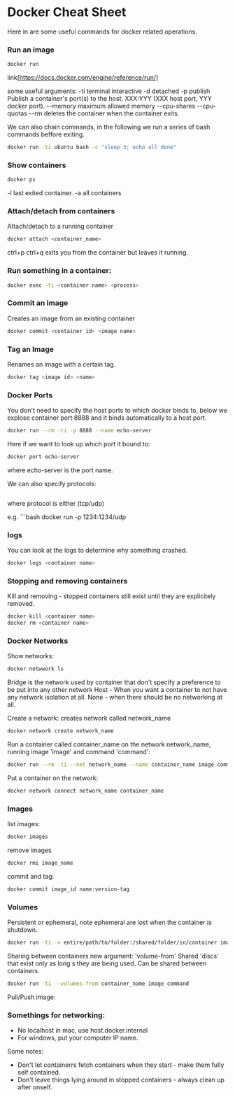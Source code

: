 # Docker Cheat Sheet

Here in are some useful commands for docker related operations.

### Run an image

```bash
docker run 
```

link[https://docs.docker.com/engine/reference/run/]

some useful arguments:
-ti terminal interactive
-d detached
-p publish  	Publish a container's port(s) to the host. XXX:YYY (XXX host port, YYY docker port).
--memory maximum allowed memory
--cpu-shares 
--cpu-quotas 
--rm deletes the container when the container exits.

We can also chain commands, in the following we run a series of bash commands beffore exiting. 

```bash
docker run -ti ubuntu bash -c "sleep 3; echo all done"
```

### Show containers

```bash 
docker ps
```

-l last exited container. 
-a all containers

### Attach/detach from containers

Attach/detach to a running container

```bash
docker attach <container_name>
```

ctrl+p ctrl+q
exits you from the container but leaves it running. 

### Run something in a container:

```bash
docker exec -ti <container name> <process>
```

### Commit an image

Creates an image from an existing container
```bash
docker commit <container id> <image name>
```
  
### Tag an Image
  
Renames an image with a certain tag. 

```bash
docker tag <image id> <name>
```

### Docker Ports

You don't need to specify the host ports to which docker binds to, below we explose container port 8888 and it binds automatically to a host port.

```bash
docker run --rm -ti -p 8888 --name echo-server
```
 Here if we want to look up which port it bound to:
 
 ```bash
 docker port echo-server
 ```
where echo-server is the port name. 

We can also specify protocols:

```docker run -p outside-port:inside-port/protocol
```
where protocol is either (tcp/udp)

e.g. ```bash docker run -p 1234:1234/udp


### logs

You can look at the logs to determine why something crashed. 

```bash
docker logs <container name>
```

### Stopping and removing containers

Kill and removing - stopped containers still exist until they are explicitely removed.
```bash
docker kill <container name>
docker rm <container name>
```

### Docker Networks

Show networks:
```bash
docker netwwork ls
```

Bridge is the network used by container that don't specify a preference to be put into any other network
Host - When you want a container to not have any network isolation at all. 
None - when there should be no networking at all. 

Create a network:
creates network called network_name
```bash
docker network create network_name
```
Run a container called container_name on the network network_name, running image 'image' and command 'command':
```bash
docker run --rm -ti --net network_name --name container_name image command
```

Put a container on the network:
```bash
docker network connect network_name container_name
```

### Images
list images:

```bash
docker images
```

remove images
```bash
docker rmi image_name
```

commit and tag:
```bash
docker commit image_id name:version-tag
```

### Volumes

Persistent or ephemeral, note ephemeral are lost when the container is shutdown. 

```bash
docker run -ti -v entire/path/to/folder:/shared/folder/in/container image command
```

Sharing between containers
new argument: 'volume-from'
Shared 'discs' that exist only as long s they are being used. 
Can be shared between containers. 

```bash
docker run -ti --volumes-from container_name image command
```

Pull/Push image:



### Somethings for networking:
- No localhost in mac, use host.docker.internal
- For windows, put your computer IP name.

Some notes:
* Don't let containerrs fetch containers when they start - make them fully self contained.
* Don't leave things lying around in stopped containers - always clean up after onself. 
  
  
